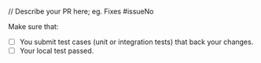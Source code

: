 // Describe your PR here; eg. Fixes #issueNo

<!--
Thank you for proposing a pull request. This template will guide you through the essential steps necessary for a pull request.
-->
Make sure that:
- [ ] You submit test cases (unit or integration tests) that back your changes.
- [ ] Your local test passed.
